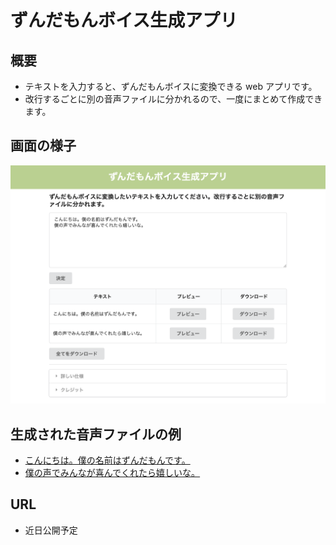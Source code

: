 # ずんだもんボイス生成アプリ
## 概要
- テキストを入力すると、ずんだもんボイスに変換できる web アプリです。
- 改行するごとに別の音声ファイルに分かれるので、一度にまとめて作成できます。

## 画面の様子
![alt text](public/screenShot.png)

## 生成された音声ファイルの例
- [こんにちは。僕の名前はずんだもんです。](./public/voiceSample1.mp3)
- [僕の声でみんなが喜んでくれたら嬉しいな。](./public/voiceSample2.mp3)

## URL
- 近日公開予定